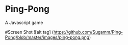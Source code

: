 # Ping-Pong
A Javascript game

#Screen Shot 
![alt tag] (https://github.com/Sugamm/Ping-Pong/blob/master/images/ping-pong.png)
